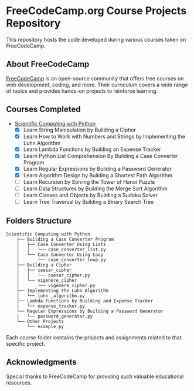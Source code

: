 # FreeCodeCamp.org Course Projects Repository

This repository hosts the code developed during various courses taken on FreeCodeCamp.

## About FreeCodeCamp

[FreeCodeCamp](https://www.freecodecamp.org/) is an open-source community that offers free courses on web development, coding, and more. Their curriculum covers a wide range of topics and provides hands-on projects to reinforce learning.

## Courses Completed

- [Scientific Computing with Python](https://github.com/yonrasgg/freecodecamp/tree/main/Scientific%20Computing%20with%20Python)
  - [X] Learn String Manipulation by Building a Cipher
  - [X] Learn How to Work with Numbers and Strings by Implementing the Luhn Algorithm
  - [X] Learn Lambda Functions by Building an Expense Tracker
  - [X] Learn Python List Comprehension By Building a Case Converter Program
  - [X] Learn Regular Expressions by Building a Password Generator
  - [X] Learn Algorithm Design by Building a Shortest Path Algorithm
  - [ ] Learn Recursion by Solving the Tower of Hanoi Puzzle
  - [ ] Learn Data Structures by Building the Merge Sort Algorithm
  - [ ] Learn Classes and Objects by Building a Sudoku Solver
  - [ ] Learn Tree Traversal by Building a Binary Search Tree

## Folders Structure

```
Scientific Computing with Python
    ├── Building a Case Converter Program
    │   ├── Case Converter Using Lists
    │   │   └── case_converter_list.py
    │   └── Case Converter Using Loop
    │       └── case_converter_loop.py
    ├── Building a Cipher
    │   ├── caesar_cipher
    │   │   └── caesar_cipher.py
    │   └── vigenère_cipher
    │       └── vigenère_cipher.py
    ├── Implementing the Luhn Algorithm
    │   └── luhn _algorithm.py
    ├── Lambda Functions by Building and Expense Tracker
    │   └── expense_tracker.py
    └── Regular Expressions by Building a Password Generator
    │   └── password_generator.py
    └── Other Projects
        └── example.py
```

Each course folder contains the projects and assignments related to that specific project.

## Acknowledgments

Special thanks to FreeCodeCamp for providing such valuable educational resources.
